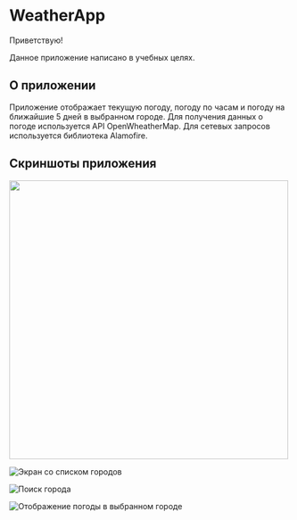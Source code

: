 #  WeatherApp

Приветствую!

Данное приложение написано в учебных целях.


## О приложении
Приложение отображает текущую погоду, погоду по часам и погоду на ближайшие 5 дней в выбранном городе. Для получения данных о погоде используется API OpenWheatherMap. Для сетевых запросов используется библиотека Alamofire.

## Скриншоты приложения



<img src="https://github.com/bikmurzin/WeatherApp/assets/51128795/3f2f29b6-8792-427c-a5f1-a0dcfd166e44" width="500">

![Экран со списком городов](https://github.com/bikmurzin/WeatherApp/assets/51128795/5a4b778c-55c3-4c93-a297-4df55ede3bd7)

![Поиск города](https://github.com/bikmurzin/WeatherApp/assets/51128795/e77fba89-b9d9-4f0c-b6ed-26ec8b811e6e)

![Отображение погоды в выбранном городе](https://github.com/bikmurzin/WeatherApp/assets/51128795/b30dfce6-a79e-41d5-aeff-f601fde4fa13)
